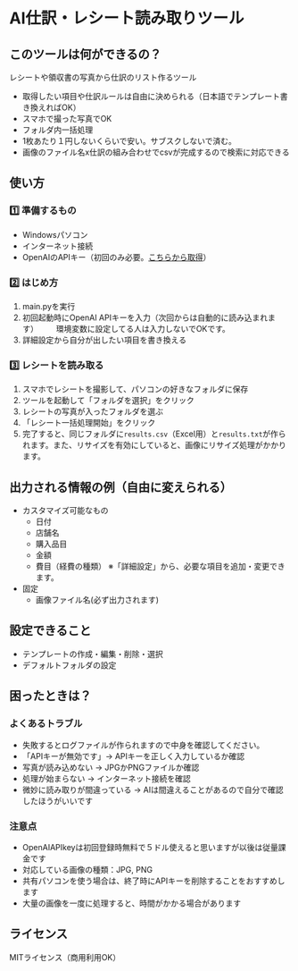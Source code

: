 # AI仕訳・レシート読み取りツール

## このツールは何ができるの？
レシートや領収書の写真から仕訳のリスト作るツール

- 取得したい項目や仕訳ルールは自由に決められる（日本語でテンプレート書き換えればOK）
- スマホで撮った写真でOK
- フォルダ内一括処理
- 1枚あたり１円しないくらいで安い。サブスクしないで済む。
- 画像のファイル名x仕訳の組み合わせでcsvが完成するので検索に対応できる

## 使い方

### 1️⃣ 準備するもの
- Windowsパソコン
- インターネット接続
- OpenAIのAPIキー（初回のみ必要。[こちらから取得](https://platform.openai.com/api-keys)）

### 2️⃣ はじめ方
1. main.pyを実行
2. 初回起動時にOpenAI APIキーを入力（次回からは自動的に読み込まれます）
　　環境変数に設定してる人は入力しないでOKです。
3. 詳細設定から自分が出したい項目を書き換える

### 3️⃣ レシートを読み取る
1. スマホでレシートを撮影して、パソコンの好きなフォルダに保存
2. ツールを起動して「フォルダを選択」をクリック
3. レシートの写真が入ったフォルダを選ぶ
4. 「レシート一括処理開始」をクリック
5. 完了すると、同じフォルダに`results.csv`（Excel用）と`results.txt`が作られます。また、リサイズを有効にしていると、画像にリサイズ処理がかかります。

## 出力される情報の例（自由に変えられる）
- カスタマイズ可能なもの
   - 日付
   - 店舗名
   - 購入品目
   - 金額
   - 費目（経費の種類）
   ※「詳細設定」から、必要な項目を追加・変更できます。
- 固定
  - 画像ファイル名(必ず出力されます)

## 設定できること
- テンプレートの作成・編集・削除・選択
- デフォルトフォルダの設定

## 困ったときは？

### よくあるトラブル
- 失敗するとログファイルが作られますので中身を確認してください。
- 「APIキーが無効です」→ APIキーを正しく入力しているか確認
- 写真が読み込めない → JPGかPNGファイルか確認
- 処理が始まらない → インターネット接続を確認
- 微妙に読み取りが間違っている → AIは間違えることがあるので自分で確認したほうがいいです

### 注意点
- OpenAIAPIkeyは初回登録時無料で５ドル使えると思いますが以後は従量課金です
- 対応している画像の種類：JPG, PNG
- 共有パソコンを使う場合は、終了時にAPIキーを削除することをおすすめします
- 大量の画像を一度に処理すると、時間がかかる場合があります

## ライセンス
MITライセンス（商用利用OK）
